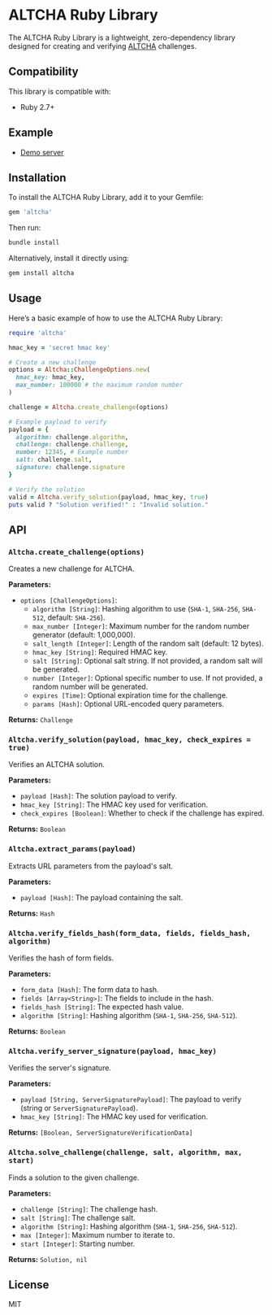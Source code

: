 # ALTCHA Ruby Library

The ALTCHA Ruby Library is a lightweight, zero-dependency library designed for creating and verifying [ALTCHA](https://altcha.org) challenges.

## Compatibility

This library is compatible with:

- Ruby 2.7+

## Example

- [Demo server](https://github.com/altcha-org/altcha-starter-rb)

## Installation

To install the ALTCHA Ruby Library, add it to your Gemfile:

```ruby
gem 'altcha'
```

Then run:

```sh
bundle install
```

Alternatively, install it directly using:

```sh
gem install altcha
```

## Usage

Here’s a basic example of how to use the ALTCHA Ruby Library:

```ruby
require 'altcha'

hmac_key = 'secret hmac key'

# Create a new challenge
options = Altcha::ChallengeOptions.new(
  hmac_key: hmac_key,
  max_number: 100000 # the maximum random number
)

challenge = Altcha.create_challenge(options)

# Example payload to verify
payload = {
  algorithm: challenge.algorithm,
  challenge: challenge.challenge,
  number: 12345, # Example number
  salt: challenge.salt,
  signature: challenge.signature
}

# Verify the solution
valid = Altcha.verify_solution(payload, hmac_key, true)
puts valid ? "Solution verified!" : "Invalid solution."
```

## API

### `Altcha.create_challenge(options)`

Creates a new challenge for ALTCHA.

**Parameters:**

- `options [ChallengeOptions]`:
  - `algorithm [String]`: Hashing algorithm to use (`SHA-1`, `SHA-256`, `SHA-512`, default: `SHA-256`).
  - `max_number [Integer]`: Maximum number for the random number generator (default: 1,000,000).
  - `salt_length [Integer]`: Length of the random salt (default: 12 bytes).
  - `hmac_key [String]`: Required HMAC key.
  - `salt [String]`: Optional salt string. If not provided, a random salt will be generated.
  - `number [Integer]`: Optional specific number to use. If not provided, a random number will be generated.
  - `expires [Time]`: Optional expiration time for the challenge.
  - `params [Hash]`: Optional URL-encoded query parameters.

**Returns:** `Challenge`

### `Altcha.verify_solution(payload, hmac_key, check_expires = true)`

Verifies an ALTCHA solution.

**Parameters:**

- `payload [Hash]`: The solution payload to verify.
- `hmac_key [String]`: The HMAC key used for verification.
- `check_expires [Boolean]`: Whether to check if the challenge has expired.

**Returns:** `Boolean`

### `Altcha.extract_params(payload)`

Extracts URL parameters from the payload's salt.

**Parameters:**

- `payload [Hash]`: The payload containing the salt.

**Returns:** `Hash`

### `Altcha.verify_fields_hash(form_data, fields, fields_hash, algorithm)`

Verifies the hash of form fields.

**Parameters:**

- `form_data [Hash]`: The form data to hash.
- `fields [Array<String>]`: The fields to include in the hash.
- `fields_hash [String]`: The expected hash value.
- `algorithm [String]`: Hashing algorithm (`SHA-1`, `SHA-256`, `SHA-512`).

**Returns:** `Boolean`

### `Altcha.verify_server_signature(payload, hmac_key)`

Verifies the server's signature.

**Parameters:**

- `payload [String, ServerSignaturePayload]`: The payload to verify (string or `ServerSignaturePayload`).
- `hmac_key [String]`: The HMAC key used for verification.

**Returns:** `[Boolean, ServerSignatureVerificationData]`

### `Altcha.solve_challenge(challenge, salt, algorithm, max, start)`

Finds a solution to the given challenge.

**Parameters:**

- `challenge [String]`: The challenge hash.
- `salt [String]`: The challenge salt.
- `algorithm [String]`: Hashing algorithm (`SHA-1`, `SHA-256`, `SHA-512`).
- `max [Integer]`: Maximum number to iterate to.
- `start [Integer]`: Starting number.

**Returns:** `Solution, nil`

## License

MIT